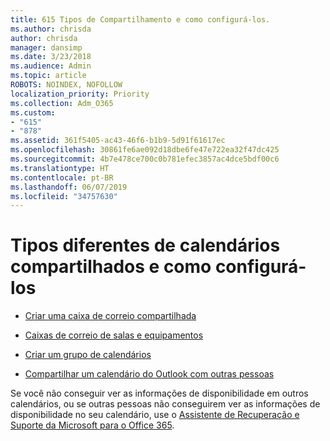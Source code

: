 ```yaml
---
title: 615 Tipos de Compartilhamento e como configurá-los.
ms.author: chrisda
author: chrisda
manager: dansimp
ms.date: 3/23/2018
ms.audience: Admin
ms.topic: article
ROBOTS: NOINDEX, NOFOLLOW
localization_priority: Priority
ms.collection: Adm_O365
ms.custom:
- "615"
- "878"
ms.assetid: 361f5405-ac43-46f6-b1b9-5d91f61617ec
ms.openlocfilehash: 30861fe6ae092d18dbe6fe47e722ea32f47dc425
ms.sourcegitcommit: 4b7e478ce700c0b781efec3857ac4dce5bdf00c6
ms.translationtype: HT
ms.contentlocale: pt-BR
ms.lasthandoff: 06/07/2019
ms.locfileid: "34757630"
---
```

# <a name="different-types-of-shared-calendars-and-how-to-set-them-up"></a>Tipos diferentes de calendários compartilhados e como configurá-los

- [Criar uma caixa de correio compartilhada](https://support.office.com/article/871a246d-3acd-4bba-948e-5de8be0544c9)

- [Caixas de correio de salas e equipamentos](https://support.office.com/article/9f518a6d-1e2c-4d44-93f3-e19013a1552b)

- [Criar um grupo de calendários](https://support.office.com/article/8385667b-d758-4489-a53f-f542dd01e6ff)

- [Compartilhar um calendário do Outlook com outras pessoas](https://support.office.com/article/353ed2c1-3ec5-449d-8c73-6931a0adab88)

Se você não conseguir ver as informações de disponibilidade em outros calendários, ou se outras pessoas não conseguirem ver as informações de disponibilidade no seu calendário, use o [Assistente de Recuperação e Suporte da Microsoft para o Office 365](https://diagnostics.office.com/). 
